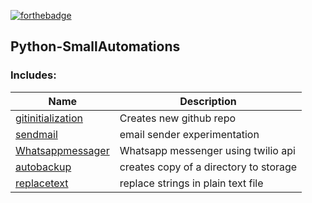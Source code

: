 [![forthebadge](https://forthebadge.com/images/badges/made-with-python.svg)](https://www.python.org)

## Python-SmallAutomations

### Includes:

| Name                                                                                           | Description                           |
|------------------------------------------------------------------------------------------------|---------------------------------------|
| [gitinitialization](https://github.com/Marshy2006/Python-SmallAutomations/tree/main/gitinitialization)| Creates new github repo               | 
| [sendmail](https://github.com/Marshy2006/Python-SmallAutomations/tree/main/sendmail)                  | email sender experimentation          |  
| [Whatsappmessager](https://github.com/Marshy2006/Python-SmallAutomations/tree/main/Whatsappmessager)  | Whatsapp messenger using twilio api   |
| [autobackup](https://github.com/Marshy2006/Python-SmallAutomations/tree/main/autobackup)              | creates copy of a directory to storage|
| [replacetext](https://github.com/Marshy2006/Python-SmallAutomations/tree/main/replacetext)            | replace strings in plain text file    |
